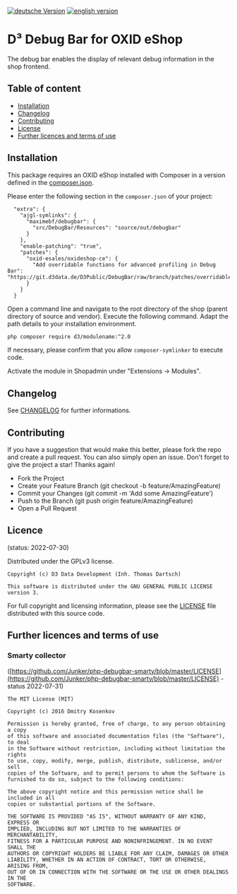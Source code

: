 [![deutsche Version](https://logos.oxidmodule.com/de2_xs.svg)](README.md)
[![english version](https://logos.oxidmodule.com/en2_xs.svg)](README.en.md)

# D³ Debug Bar for OXID eShop

The debug bar enables the display of relevant debug information in the shop frontend.

## Table of content

- [Installation](#installation)
- [Changelog](#changelog)
- [Contributing](#contributing)
- [License](#license)
- [Further licences and terms of use](#further-licences-and-terms-of-use)

## Installation

This package requires an OXID eShop installed with Composer in a version defined in the [composer.json](composer.json).

Please enter the following section in the `composer.json` of your project:

```
  "extra": {
    "ajgl-symlinks": {
      "maximebf/debugbar": {
        "src/DebugBar/Resources": "source/out/debugbar"
      }
    },
    "enable-patching": "true",
    "patches": {
      "oxid-esales/oxideshop-ce": {
        "Add overridable functions for advanced profiling in Debug Bar": "https://git.d3data.de/D3Public/DebugBar/raw/branch/patches/overridablefunctions.patch"
      }
    }
  }
```

Open a command line and navigate to the root directory of the shop (parent directory of source and vendor). Execute the following command. Adapt the path details to your installation environment.


```bash
php composer require d3/modulename:^2.0
``` 

If necessary, please confirm that you allow `composer-symlinker` to execute code.

Activate the module in Shopadmin under "Extensions -> Modules".

## Changelog

See [CHANGELOG](CHANGELOG.md) for further informations.

## Contributing

If you have a suggestion that would make this better, please fork the repo and create a pull request. You can also simply open an issue. Don't forget to give the project a star! Thanks again!

- Fork the Project
- Create your Feature Branch (git checkout -b feature/AmazingFeature)
- Commit your Changes (git commit -m 'Add some AmazingFeature')
- Push to the Branch (git push origin feature/AmazingFeature)
- Open a Pull Request

## Licence
(status: 2022-07-30)

Distributed under the GPLv3 license.

```
Copyright (c) D3 Data Development (Inh. Thomas Dartsch)

This software is distributed under the GNU GENERAL PUBLIC LICENSE version 3.
```

For full copyright and licensing information, please see the [LICENSE](LICENSE.md) file distributed with this source code.

## Further licences and terms of use

### Smarty collector
([https://github.com/Junker/php-debugbar-smarty/blob/master/LICENSE](https://github.com/Junker/php-debugbar-smarty/blob/master/LICENSE) - status 2022-07-31)

```
The MIT License (MIT)

Copyright (c) 2016 Dmitry Kosenkov

Permission is hereby granted, free of charge, to any person obtaining a copy
of this software and associated documentation files (the "Software"), to deal
in the Software without restriction, including without limitation the rights
to use, copy, modify, merge, publish, distribute, sublicense, and/or sell
copies of the Software, and to permit persons to whom the Software is
furnished to do so, subject to the following conditions:

The above copyright notice and this permission notice shall be included in all
copies or substantial portions of the Software.

THE SOFTWARE IS PROVIDED "AS IS", WITHOUT WARRANTY OF ANY KIND, EXPRESS OR
IMPLIED, INCLUDING BUT NOT LIMITED TO THE WARRANTIES OF MERCHANTABILITY,
FITNESS FOR A PARTICULAR PURPOSE AND NONINFRINGEMENT. IN NO EVENT SHALL THE
AUTHORS OR COPYRIGHT HOLDERS BE LIABLE FOR ANY CLAIM, DAMAGES OR OTHER
LIABILITY, WHETHER IN AN ACTION OF CONTRACT, TORT OR OTHERWISE, ARISING FROM,
OUT OF OR IN CONNECTION WITH THE SOFTWARE OR THE USE OR OTHER DEALINGS IN THE
SOFTWARE.
```
